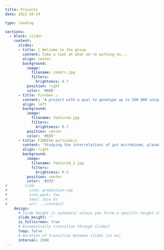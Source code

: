 ```yaml
---
title: Projects
date: 2022-10-24

type: landing

sections:
  - block: slider
    content:
      slides:
      - title: 👋 Welcome to the group
        content: Take a look at what we're working on...
        align: center
        background:
          image:
            filename: coders.jpg
            filters:
              brightness: 0.7
          position: right
          color: '#666'
      - title: FinnGen ☕️
        content: 'A project with a goal to genotype up to 500 000 unique Finnish blood samples and associate the genetic data with nationwide health records.'
        align: left
        background:
          image:
            filename: featured.jpg
            filters:
              brightness: 0.7
          position: center
          color: '#555'
      - title: FINRISK multiomics
        content: 'Studying the interrelations of gut microbiome, plasma metabolome, and genome in the pathophysiology of hypertension.'
        align: right
        background:
          image:
            filename: featured_2.jpg
            filters:
              brightness: 0.5
          position: center
          color: '#333'
#        link:
#          icon: graduation-cap
#          icon_pack: fas
#          text: Join Us
#          url: ../contact/
    design:
      # Slide height is automatic unless you force a specific height (e.g. '400px')
      slide_height: ''
      is_fullscreen: true
      # Automatically transition through slides?
      loop: false
      # Duration of transition between slides (in ms)
      interval: 2000
---
```

